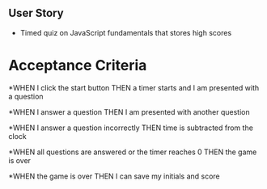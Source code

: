 
## User Story
* Timed quiz on JavaScript fundamentals that stores high scores
 
# Acceptance Criteria
*WHEN I click the start button
THEN a timer starts and I am presented with a question

*WHEN I answer a question
THEN I am presented with another question

*WHEN I answer a question incorrectly
THEN time is subtracted from the clock

*WHEN all questions are answered or the timer reaches 0
THEN the game is over

*WHEN the game is over
THEN I can save my initials and score
